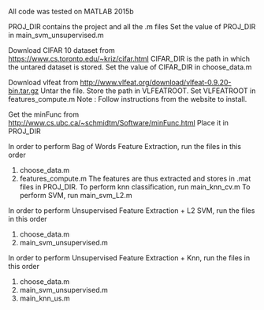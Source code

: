 All code was tested on MATLAB 2015b

PROJ_DIR contains the project and all the .m files
Set the value of PROJ_DIR in main_svm_unsupervised.m

Download CIFAR 10 dataset from
https://www.cs.toronto.edu/~kriz/cifar.html
CIFAR_DIR is the path in which the untared dataset is stored. 
Set the value of CIFAR_DIR in choose_data.m

Download vlfeat from 
http://www.vlfeat.org/download/vlfeat-0.9.20-bin.tar.gz
Untar the file. Store the path in VLFEATROOT.
Set VLFEATROOT in features_compute.m
Note : Follow instructions from the website to install.

Get the minFunc from 
http://www.cs.ubc.ca/~schmidtm/Software/minFunc.html
Place it in PROJ_DIR

In order to perform Bag of Words Feature Extraction, run the files in this order
1) choose_data.m
2) features_compute.m
The features are thus extracted and stores in .mat files in PROJ_DIR.
To perform knn classification, run main_knn_cv.m
To perform SVM, run main_svm_L2.m

In order to perform Unsupervised Feature Extraction + L2 SVM, run the files in this order
1) choose_data.m
2) main_svm_unsupervised.m

In order to perform Unsupervised Feature Extraction + Knn, run the files in this order
1) choose_data.m
2) main_svm_unsupervised.m
3) main_knn_us.m